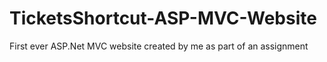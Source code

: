 # TicketsShortcut-ASP-MVC-Website
First ever ASP.Net MVC website created by me as part of an assignment
